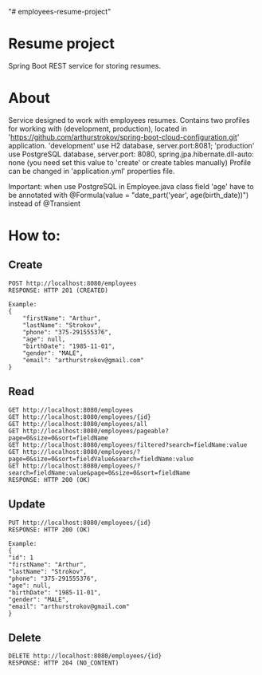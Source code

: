 "# employees-resume-project"

# Resume project

Spring Boot REST service for storing resumes.

# About

Service designed to work with employees resumes.
Contains two profiles for working with (development, production), located in 'https://github.com/arthurstrokov/spring-boot-cloud-configuration.git' application.
'development' use H2 database, server.port:8081;
'production' use PostgreSQL database, server.port: 8080, spring.jpa.hibernate.dll-auto: none (you need set this value to 'create' or create tables manually)
Profile can be changed in 'application.yml' properties file.

Important: when use PostgreSQL in Employee.java class field 'age' have to be annotated with @Formula(value = "date_part('year', age(birth_date))") instead of @Transient

# How to:

## Create

    POST http://localhost:8080/employees
    RESPONSE: HTTP 201 (CREATED)

    Example:
    {
        "firstName": "Arthur",
        "lastName": "Strokov",
        "phone": "375-291555376",
        "age": null,
        "birthDate": "1985-11-01",
        "gender": "MALE",
        "email": "arthurstrokov@gmail.com"
    }

## Read

    GET http://localhost:8080/employees
    GET http://localhost:8080/employees/{id}
    GET http://localhost:8080/employees/all
    GET http://localhost:8080/employees/pageable?page=0&size=0&sort=fieldName
    GET http://localhost:8080/employees/filtered?search=fieldName:value
    GET http://localhost:8080/employees/?page=0&size=0&sort=fieldValue&search=fieldName:value
    GET http://localhost:8080/employees/?search=fieldName:value&page=0&size=0&sort=fieldName
    RESPONSE: HTTP 200 (OK)

## Update

    PUT http://localhost:8080/employees/{id}
    RESPONSE: HTTP 200 (OK)

    Example:
    {
    "id": 1
    "firstName": "Arthur",
    "lastName": "Strokov",
    "phone": "375-291555376",
    "age": null,
    "birthDate": "1985-11-01",
    "gender": "MALE",
    "email": "arthurstrokov@gmail.com"
    }

## Delete

    DELETE http://localhost:8080/employees/{id}
    RESPONSE: HTTP 204 (NO_CONTENT)
